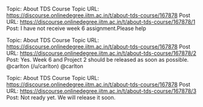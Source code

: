 Topic: About TDS Course
Topic URL: https://discourse.onlinedegree.iitm.ac.in/t/about-tds-course/167878
Post URL: https://discourse.onlinedegree.iitm.ac.in/t/about-tds-course/167878/1
Post:  I have not receive week 6 assignment.Please help 

Topic: About TDS Course
Topic URL: https://discourse.onlinedegree.iitm.ac.in/t/about-tds-course/167878
Post URL: https://discourse.onlinedegree.iitm.ac.in/t/about-tds-course/167878/2
Post:  Yes. Week 6 and Project 2 should be released as soon as possible. 
 @carlton (/u/carlton) @carlton 

Topic: About TDS Course
Topic URL: https://discourse.onlinedegree.iitm.ac.in/t/about-tds-course/167878
Post URL: https://discourse.onlinedegree.iitm.ac.in/t/about-tds-course/167878/3
Post:  Not ready yet. We will release it soon. 
